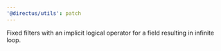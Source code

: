 ```yaml
---
'@directus/utils': patch
---
```


Fixed filters with an implicit logical operator for a field resulting in infinite loop.
